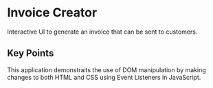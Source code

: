 # Invoice Creator

Interactive UI to generate an invoice that can be sent to customers.

## Key Points

This application demonstraits the use of DOM manipulation by making changes to both HTML and CSS using Event Listeners in JavaScript.
